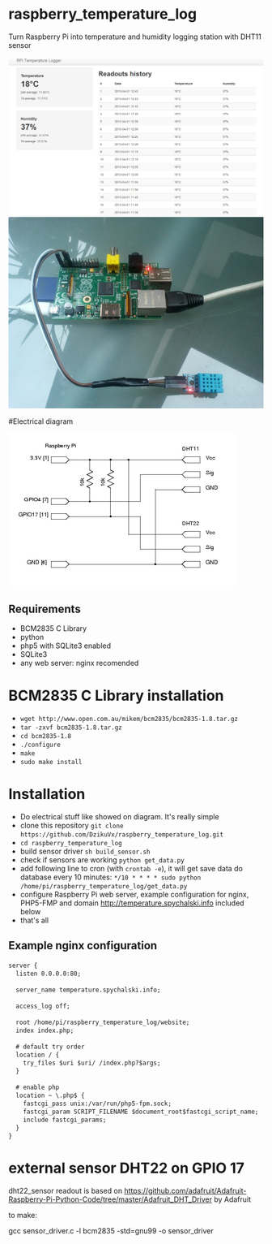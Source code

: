 # raspberry_temperature_log

Turn Raspberry Pi into temperature and humidity logging station with DHT11 sensor

![screenshot](/assets/img/1.png)
![raspberry wityh sensor](/assets/img/2.jpg)

#Electrical diagram

![diagram](diagram.png)

## Requirements

* BCM2835 C Library
* python
* php5 with SQLite3 enabled
* SQLite3
* any web server: nginx recomended

# BCM2835 C Library installation

* `wget http://www.open.com.au/mikem/bcm2835/bcm2835-1.8.tar.gz`
* `tar -zxvf bcm2835-1.8.tar.gz`
* `cd bcm2835-1.8`
* `./configure`
* `make`
* `sudo make install`

# Installation

* Do electrical stuff like showed on diagram. It's really simple
* clone this repository `git clone https://github.com/DzikuVx/raspberry_temperature_log.git`
* `cd raspberry_temperature_log`
* build sensor driver `sh build_sensor.sh`
* check if sensors are working `python get_data.py`
* add following line to cron (with `crontab -e`), it will get save data do database every 10 minutes: `*/10 * * * * sudo python /home/pi/raspberry_temperature_log/get_data.py`
* configure Raspberry Pi web server, example configuration for nginx, PHP5-FMP and domain http://temperature.spychalski.info included below
* that's all

## Example nginx configuration

```
server {
  listen 0.0.0.0:80;

  server_name temperature.spychalski.info;

  access_log off;

  root /home/pi/raspberry_temperature_log/website;
  index index.php;

  # default try order
  location / {
    try_files $uri $uri/ /index.php?$args;
  }

  # enable php
  location ~ \.php$ {
    fastcgi_pass unix:/var/run/php5-fpm.sock;
    fastcgi_param SCRIPT_FILENAME $document_root$fastcgi_script_name;
    include fastcgi_params;
  }
}

```

# external sensor DHT22 on GPIO 17

dht22_sensor readout is based on https://github.com/adafruit/Adafruit-Raspberry-Pi-Python-Code/tree/master/Adafruit_DHT_Driver by Adafruit

to make:

gcc sensor_driver.c -l bcm2835 -std=gnu99 -o sensor_driver
